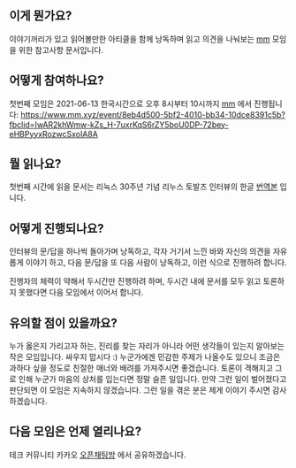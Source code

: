 이게 뭔가요?
------------

이야기꺼리가 있고 읽어볼만한 아티클을 함께 낭독하며 읽고 의견을 나눠보는
[mm](https://mm.xyz) 모임을 위한 참고사항 문서입니다.

어떻게 참여하나요?
------------------

첫번째 모임은 2021-06-13 한국시간으로 오후 8시부터 10시까지
[mm](https://mm.xyz) 에서 진행됩니다:
https://www.mm.xyz/event/8eb4d500-5bf2-4010-bb34-10dce8391c5b?fbclid=IwAR2khWmw-kZs_H-7uxrKqS6rZY5boU0DP-72bey-eHBPyyxRozwcSxoIA8A

뭘 읽나요?
----------

첫번째 시간에 읽을 문서는 리눅스 30주년 기념 리누스 토발즈 인터뷰의 한글
[번역본](https://sjp38.github.io/ko/post/torvalds_interview_for_30th_anniversary_of_linux_kernel_part1)
입니다.

어떻게 진행되나요?
------------------

인터뷰의 문/답을 하나씩 돌아가며 낭독하고, 각자 거기서 느낀 바와 자신의 의견을
자유롭게 이야기 하고, 다음 문/답을 또 다음 사람이 낭독하고, 이런 식으로
진행하려 합니다.

진행자의 체력이 약해서 두시간만 진행하려 하며, 두시간 내에 문서를 모두 읽고
토론하지 못했다면 다음 모임에서 이어서 합니다.

유의할 점이 있을까요?
---------------------

누가 옳은지 가리고자 하는, 진리를 찾는 자리가 아니라 어떤 생각들이 있는지
알아보는 작은 모임입니다. 싸우지 맙시다 :)
누군가에겐 민감한 주제가 나올수도 있으니 조금은 과하다 싶을 정도로 친절한
매너와 배려를 가져주시면 좋겠습니다.
토론이 격해지고 그로 인해 누군가 마음의 상처를 입는다면 정말 슬픈 일입니다.
만약 그런 일이 벌어졌다고 판단되면 이 모임은 지속하지 않겠습니다. 그런 일을
겪은 분은 제게 이야기 주시면 감사하겠습니다.

다음 모임은 언제 열리나요?
--------------------------

테크 커뮤니티 카카오 [오픈채팅방](https://open.kakao.com/o/ghzKaXhd) 에서
공유하겠습니다.
